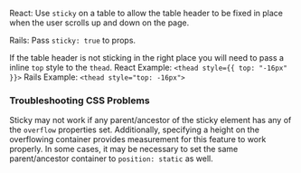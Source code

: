 React: Use `sticky` on a table to allow the table header to be fixed in place when the user scrolls up and down on the page.

Rails: Pass `sticky: true` to props.

If the table header is not sticking in the right place you will need to pass a inline `top` style to the `thead`.
React Example: `<thead style={{ top: "-16px" }}>`
Rails Example: `<thead style="top: -16px">`

### Troubleshooting CSS Problems
Sticky may not work if any parent/ancestor of the sticky element has any of the `overflow` properties set. Additionally, specifying a height on the overflowing container provides measurement for this feature to work properly. In some cases, it may be necessary to set the same parent/ancestor container to `position: static` as well.
